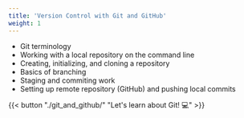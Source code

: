 ```yaml
---
title: 'Version Control with Git and GitHub'
weight: 1
---
```


- Git terminology
- Working with a local repository on the command line
- Creating, initializing, and cloning a repository
- Basics of branching
- Staging and commiting work
- Setting up remote repository (GitHub) and pushing local commits

{{< button "./git_and_github/" "Let's learn about Git! 💻" >}}
